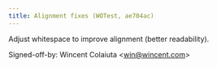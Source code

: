 ```yaml
---
title: Alignment fixes (WOTest, ae704ac)
---
```


Adjust whitespace to improve alignment (better readability).

Signed-off-by: Wincent Colaiuta &lt;win@wincent.com&gt;
